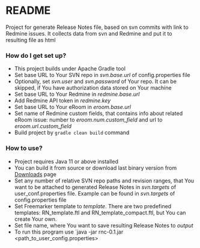 # README #


Project for generate Release Notes file, based on svn commits with link to Redmine issues. It collects data from svn and Redmine and put it to resulting file as html

### How do I get set up? ###

* This project builds under Apache Gradle tool
* Set base URL to Your SVN repo in *svn.base.url* of config.properties file
* Optionally, set *svn.user* and *svn.password* of Your repo. It can be skipped, if You have authorization data stored on Your machine
* Set base URL to Your Redmine in *redmine.base.url*
* Add Redmine API token in *redmine.key*
* Set base URL to Your eRoom in *eroom.base.url*
* Set name of Redmine custom fields, that contains info about related eRoom issue: number to *eroom.num.custom_field* and url to *eroom.url.custom_field*
* Build project by `gradle clean build` command

### How to use? ###

* Project requires Java 11 or above installed
* You can build it from source or download last binary version from [Downloads](https://https://bitbucket.org/Li_Ion/rnc/downloads/) page
* Set any number of relative SVN repo paths and revision ranges, that You want to be attached to generated Release Notes in *svn.targets* of user_conf.properties file. Example can be found in *svn.targets* of config.properties file
* Set Freemarker template to *template*. There are two predefined templates: RN_template.ftl and RN_template_compact.ftl, but You can create Your own.
* Set file name, where You want to save resulting Release Notes to *output*
* To run this program use `java -jar rnc-0.1.jar <path_to_user_config.properties>